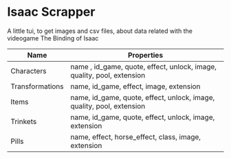 # Isaac Scrapper

A little tui, to get images and csv files, about data related with the videogame The Binding of Isaac

| Name  | Properties  |
|-------|-------------|
| Characters       |name , id_game, quote, effect, unlock, image, quality, pool, extension   |
| Transformations  | name, id_game, effect, image, extension  |
| Items            | name, id_game, quote, effect, unlock, image, quality, pool, extension  |
| Trinkets         | name, id_game, quote, effect, unlock, image, extension  |
| Pills            | name, effect, horse_effect, class, image, extension  |



